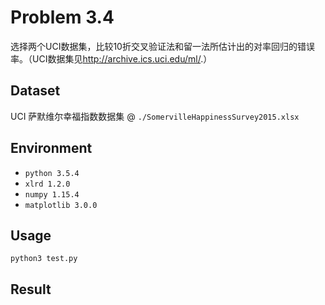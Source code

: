 # Problem 3.4
选择两个UCI数据集，比较10折交叉验证法和留一法所估计出的对率回归的错误率。（UCI数据集见<http://archive.ics.uci.edu/ml/>.）

## Dataset
UCI 萨默维尔幸福指数数据集 @ `./SomervilleHappinessSurvey2015.xlsx`

## Environment
- `python 3.5.4`  
- `xlrd 1.2.0`  
- `numpy 1.15.4`
- `matplotlib 3.0.0`

## Usage
```Shell
python3 test.py
```

## Result